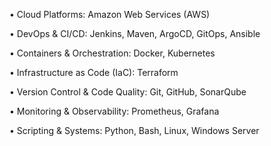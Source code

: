  • Cloud Platforms: Amazon Web Services (AWS)
 
 • DevOps & CI/CD: Jenkins, Maven, ArgoCD, GitOps, Ansible
 
 • Containers & Orchestration: Docker, Kubernetes
 
 • Infrastructure as Code (IaC): Terraform
 
 • Version Control & Code Quality: Git, GitHub, SonarQube
 
 • Monitoring & Observability: Prometheus, Grafana
 
 • Scripting & Systems: Python, Bash, Linux, Windows Server
